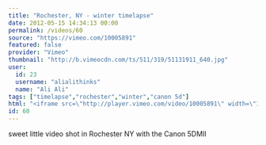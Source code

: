 ```yaml
---
title: "Rochester, NY - winter timelapse"
date: 2012-05-15 14:34:13 00:00
permalink: /videos/60
source: "https://vimeo.com/10005891"
featured: false
provider: "Vimeo"
thumbnail: "http://b.vimeocdn.com/ts/511/319/51131911_640.jpg"
user:
  id: 23
  username: "alialithinks"
  name: "Ali Ali"
tags: ["timelapse","rochester","winter","canon 5d"]
html: "<iframe src=\"http://player.vimeo.com/video/10005891\" width=\"1280\" height=\"720\" frameborder=\"0\" webkitallowfullscreen mozallowfullscreen allowfullscreen></iframe>"
id: 60
---
```


sweet little video shot in Rochester NY with the Canon 5DMII